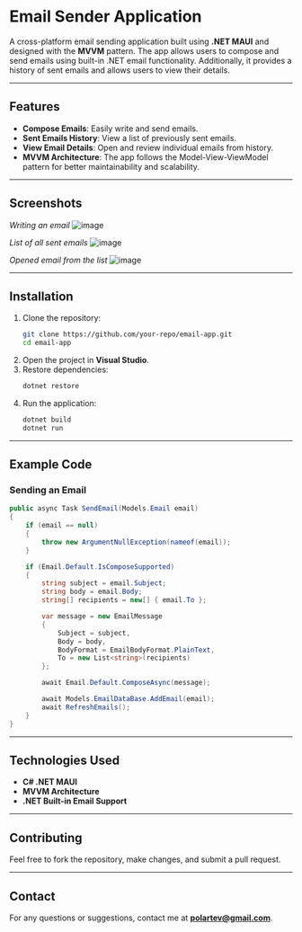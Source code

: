 # Email Sender Application

A cross-platform email sending application built using **.NET MAUI** and designed with the **MVVM** pattern. The app allows users to compose and send emails using built-in .NET email functionality. Additionally, it provides a history of sent emails and allows users to view their details.

---

## Features

- **Compose Emails**: Easily write and send emails.
- **Sent Emails History**: View a list of previously sent emails.
- **View Email Details**: Open and review individual emails from history.
- **MVVM Architecture**: The app follows the Model-View-ViewModel pattern for better maintainability and scalability.

---

## Screenshots

_Writing an email_
![image](https://github.com/user-attachments/assets/5cb7c9a4-2bd2-4b31-99da-0379f68451c9)

_List of all sent emails_
![image](https://github.com/user-attachments/assets/cf37d2cc-2dc8-4b68-b8f4-81d2a95adbbb)

_Opened email from the list_
![image](https://github.com/user-attachments/assets/0ac22311-8acd-44bf-8079-8d9aaf8a7457)

---

## Installation

1. Clone the repository:
   ```sh
   git clone https://github.com/your-repo/email-app.git
   cd email-app
   ```
2. Open the project in **Visual Studio**.
3. Restore dependencies:
   ```sh
   dotnet restore
   ```
4. Run the application:
   ```sh
   dotnet build
   dotnet run
   ```

---

## Example Code

### Sending an Email
```csharp
public async Task SendEmail(Models.Email email) 
{
    if (email == null)
    {
        throw new ArgumentNullException(nameof(email));
    }

    if (Email.Default.IsComposeSupported)
    {
        string subject = email.Subject;
        string body = email.Body;
        string[] recipients = new[] { email.To };

        var message = new EmailMessage
        {
            Subject = subject,
            Body = body,
            BodyFormat = EmailBodyFormat.PlainText,
            To = new List<string>(recipients)
        };

        await Email.Default.ComposeAsync(message);

        await Models.EmailDataBase.AddEmail(email);
        await RefreshEmails();
    }
}
```

---

## Technologies Used

- **C# .NET MAUI**
- **MVVM Architecture**
- **.NET Built-in Email Support**

---

## Contributing

Feel free to fork the repository, make changes, and submit a pull request.

---

## Contact

For any questions or suggestions, contact me at **polartev@gmail.com**.

